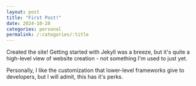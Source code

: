 ```yaml
---
layout: post
title: "First Post!"
date: 2024-10-28
categories: personal
permalink: /:categories/:title
---
```

Created the site! Getting started with Jekyll was a breeze, but it's quite a high-level view of website creation - not something I'm used to just yet.

Personally, I like the customization that lower-level frameworks give to developers, but I will admit, this has it's perks. 